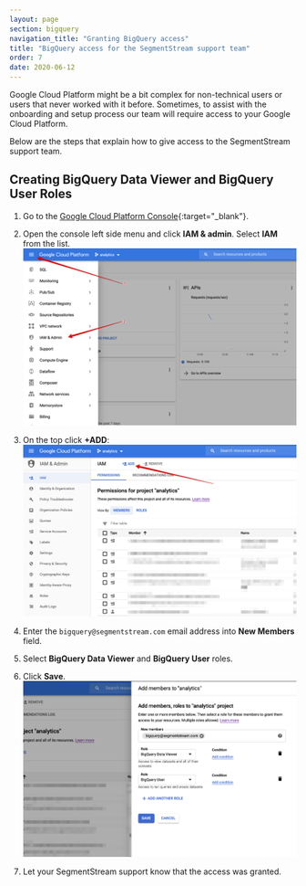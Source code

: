 ```yaml
---
layout: page
section: bigquery
navigation_title: "Granting BigQuery access"
title: "BigQuery access for the SegmentStream support team"
order: 7
date: 2020-06-12
---
```


Google Cloud Platform might be a bit complex for non-technical users or users that never worked with it before. Sometimes, to assist with the onboarding and setup process our team will require access to your Google Cloud Platform.

Below are the steps that explain how to give access to the SegmentStream support team.

## Creating BigQuery Data Viewer and BigQuery User Roles

1. Go to the [Google Cloud Platform Console](https://console.cloud.google.com){:target="_blank"}.
2. Open the console left side menu and click **IAM & admin**. Select **IAM** from the list.
![BigQuery access IAM](img/bigquery/bq-access-1.png)

3. On the top click **+ADD**:
![BigQuery add IAM](img/bigquery/bq-access-2.png)

4. Enter the `bigquery@segmentstream.com` email address into **New Members** field.
5. Select **BigQuery Data Viewer** and **BigQuery User** roles.
6. Click **Save**.
![BigQuery add IAM roles](img/bigquery/bq-access-3.png)

7. Let your SegmentStream support know that the access was granted.
